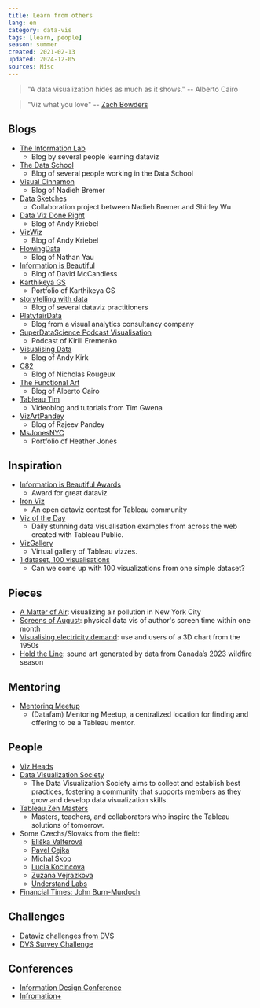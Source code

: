```yaml
---
title: Learn from others
lang: en
category: data-vis
tags: [learn, people]
season: summer
created: 2021-02-13
updated: 2024-12-05
sources: Misc
---
```


> "A data visualization hides as much as it shows."
> -- Alberto Cairo

> "Viz what you love"
> -- [Zach Bowders](https://nightingaledvs.com/viz-what-you-love/)

## Blogs
- [The Information Lab](https://www.theinformationlab.co.uk/)
	- Blog by several people learning dataviz
- [The Data School](https://www.thedataschool.co.uk/blog/)
	- Blog of several people working in the Data School
- [Visual Cinnamon](https://www.visualcinnamon.com/)
	- Blog of Nadieh Bremer
- [Data Sketches](http://www.datasketch.es/)
	- Collaboration project between Nadieh Bremer and Shirley Wu
- [Data Viz Done Right](http://www.datavizdoneright.com/)
	- Blog of Andy Kriebel
- [VizWiz](https://www.vizwiz.com/)
	- Blog of Andy Kriebel
- [FlowingData](https://flowingdata.com/)
	- Blog of Nathan Yau
- [Information is Beautiful](https://informationisbeautiful.net/)
	- Blog of David McCandless
- [Karthikeya GS](https://karthikeyags.myportfolio.com/)
	- Portfolio of Karthikeya GS
- [storytelling with data](http://www.storytellingwithdata.com/blog)
	- Blog of several dataviz practitioners
- [PlatyfairData](https://playfairdata.com/blog/)
	- Blog from a visual analytics consultancy company
- [SuperDataScience Podcast Visualisation](https://www.superdatascience.com/podcast)
	- Podcast of Kirill Eremenko 
- [Visualising Data](http://www.visualisingdata.com/blog/)
	- Blog of Andy Kirk
- [C82](https://www.c82.net/)
	- Blog of Nicholas Rougeux
- [The Functional Art](http://www.thefunctionalart.com/)
	- Blog of Alberto Cairo
- [Tableau Tim](https://www.tableautim.com/)
	- Videoblog and tutorials from Tim Gwena
- [VizArtPandey](https://vizartpandey.com/category/tableau/)
	- Blog of Rajeev Pandey
- [MsJonesNYC](https://msjonesnyc.com/)
	- Portfolio of Heather Jones

## Inspiration
- [Information is Beautiful Awards](https://www.informationisbeautifulawards.com/showcase?page=1&type=awards)
	- Award for great dataviz
- [Iron Viz](https://www.tableau.com/community/iron-viz)
	- An open dataviz contest for Tableau community
- [Viz of the Day](https://public.tableau.com/s/gallery)
	- Daily stunning data visualisation examples from across the web created with Tableau Public.
- [VizGallery](https://vizgallery.tableaupublic.com/)
	- Virtual gallery of Tableau vizzes.
- [1 dataset, 100 visualisations](https://100.datavizproject.com/)
	- Can we come up with 100 visualizations from one simple dataset?

## Pieces
- [A Matter of Air](https://storymaps.arcgis.com/stories/8723e46dc6c54716808be04457723bc4): visualizing air pollution in New York City
- [Screens of August](https://karthikeyags.myportfolio.com/screens-of-august-tangible-dataviz): physical data vis of author's screen time within one month
- [Visualising electricity demand](https://journal.sciencemuseum.ac.uk/article/visualising-electricity-demand/): use and users of a 3D chart from the 1950s
- [Hold the Line](https://loudnumbers.bandcamp.com/track/hold-the-line): sound art generated by data from Canada’s 2023 wildfire season

## Mentoring
- [Mentoring Meetup](http://www.mentoringmeetup.com/)
	- (Datafam) Mentoring Meetup, a centralized location for finding and offering to be a Tableau mentor.

## People
- [Viz Heads](https://vizheads.com/)
- [Data Visualization Society](https://www.datavisualizationsociety.com/)
	- The Data Visualization Society aims to collect and establish best practices, fostering a community that supports members as they grow and develop data visualization skills.
- [Tableau Zen Masters](https://www.tableau.com/zen-masters)
	- Masters, teachers, and collaborators who inspire the Tableau solutions of tomorrow.
- Some Czechs/Slovaks from the field:
	- [Eliška Valterová](https://www.linkedin.com/in/eliskavalterova/)
	- [Pavel Cejka](https://www.linkedin.com/in/pavelcejka/)
	- [Michal Škop](https://github.com/michalskop)
	- [Lucia Kocincova](http://lucyia.com/)
	- [Zuzana Vejrazkova](https://www.linkedin.com/in/zuzanavejrazkova)
	- [Understand Labs](https://www.understandlabs.com/)
- [Financial Times: John Burn-Murdoch](https://www.ft.com/john-burn-murdoch)

## Challenges
- [Dataviz challenges from DVS](https://docs.google.com/spreadsheets/d/1PDsC10-NRVLC5pxZaJ1JO_NzYxVmB7Bx7RPoYPT1h_8/edit#gid=649830353)
- [DVS Survey Challenge](https://www.datavisualizationsociety.com/2020-survey-challenge)

## Conferences
- [Information Design Conference](https://www.infographicscongres.eu/)
- [Infromation+](https://informationplusconference.com/)
